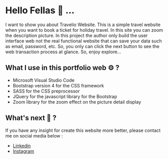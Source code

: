 # Hello Fellas 👋 ...

I want to show you about Travelio Website. This is a simple travel website when you want to book a ticket for holiday travel. In this site you can zoom the description picture. In this project the author only build the user interface web not the real functional website that can save your data such as email, password, etc. So, you only can click the next button to see the web transaction process at glance. So, enjoy explore...

## What I use in this portfolio web ⚙️ ?

- Microsoft Visual Studio Code
- Bootstrap version 4 for the CSS framework
- SASS for the CSS preprocessor
- JQuery for the javascript library for the Bootstrap
- Zoom library for the zoom effect on the picture detail display

## What's next 🤔 ?
If you have any insight for create this website more better, please contact me on social media below :

- [Linkedin](https://linkedin.com/in/dava-daviar-saputra-116a44221?)
- [Instagram](https://instagram.com/davadaviarsaputra)
